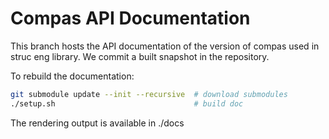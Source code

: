# Compas API Documentation

This branch hosts the API documentation of the version of compas used in struc eng library.
We commit a built snapshot in the repository.

To rebuild the documentation:

``` sh
git submodule update --init --recursive  # download submodules
./setup.sh                               # build doc
```

The rendering output is available in ./docs


